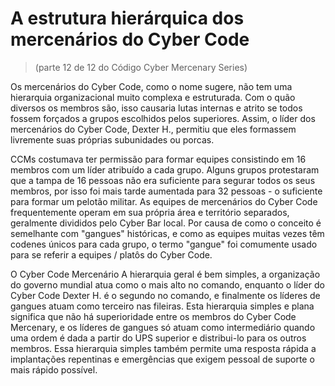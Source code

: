 # A estrutura hierárquica dos mercenários do Cyber Code
> (parte 12 de 12 do Código Cyber Mercenary Series)

Os mercenários do Cyber ​​Code, como o nome sugere, não tem uma hierarquia organizacional muito complexa e estruturada. Com o quão diversos os membros são, isso causaria lutas internas e atrito se todos fossem forçados a grupos escolhidos pelos superiores. Assim, o líder dos mercenários do Cyber ​​Code, Dexter H., permitiu que eles formassem livremente suas próprias subunidades ou porcas.

CCMs costumava ter permissão para formar equipes consistindo em 16 membros com um líder atribuído a cada grupo. Alguns grupos protestaram que a tampa de 16 pessoas não era suficiente para segurar todos os seus membros, por isso foi mais tarde aumentada para 32 pessoas - o suficiente para formar um pelotão militar. As equipes de mercenários do Cyber ​​Code frequentemente operam em sua própria área e território separados, geralmente divididos pelo Cyber ​​Bar local. Por causa de como o conceito é semelhante com "gangues" históricas, e como as equipes muitas vezes têm codenes únicos para cada grupo, o termo "gangue" foi comumente usado para se referir a equipes / platôs do Cyber ​​Code.

O Cyber ​​Code Mercenário A hierarquia geral é bem simples, a organização do governo mundial atua como o mais alto no comando, enquanto o líder do Cyber ​​Code Dexter H. é o segundo no comando, e finalmente os líderes de gangues atuam como terceiro nas fileiras. Esta hierarquia simples e plana significa que não há superioridade entre os membros do Cyber ​​Code Mercenary, e os líderes de gangues só atuam como intermediário quando uma ordem é dada a partir do UPS superior e distribui-lo para os outros membros. Essa hierarquia simples também permite uma resposta rápida a implantações repentinas e emergências que exigem pessoal de suporte o mais rápido possível.
